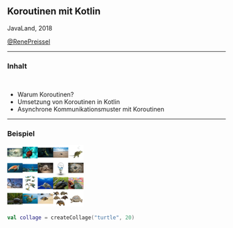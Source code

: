 ## Koroutinen mit Kotlin

JavaLand, 2018

[@RenePreissel](https://twitter.com/RenePreissel)

---

### Inhalt

<br/>

* Warum Koroutinen?
* Umsetzung von Koroutinen in Kotlin
* Asynchrone Kommunikationsmuster mit Koroutinen

---

### Beispiel

 <img src="img/turtle.png" width="35%">

 ```kotlin
 val collage = createCollage("turtle", 20)
 ```
